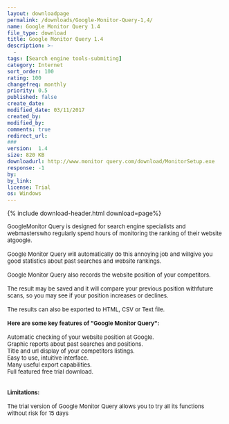 ```yaml
---
layout: downloadpage
permalink: /downloads/Google-Monitor-Query-1,4/
name: Google Monitor Query 1.4
file_type: download
title: Google Monitor Query 1.4
description: >-
  -
tags: [Search engine tools-submiting]
category: Internet
sort_order: 100
rating: 100
changefreq: monthly
priority: 0.5
published: false
create_date: 
modified_date: 03/11/2017
created_by: 
modified_by: 
comments: true
redirect_url: 
### 
version:  1.4
size: 820 KB
downloadurl: http://www.monitor query.com/download/MonitorSetup.exe
response: -1
by: 
by_link: 
license: Trial 
os: Windows
---
```


{% include download-header.html download=page%}

<p style="fix-download-text !important">
<p><font size="2"><p>GoogleMonitor Query is designed for search engine specialists and webmasterswho regularly spend hours of monitoring the ranking of their website atgoogle. <br />
<br />
Google Monitor Query will automatically do this annoying job and willgive you good statistics about past searches and website rankings. <br />
<br />
Google Monitor Query also records the website position of your competitors.<br />
<br />
The result may be saved and it will compare your previous position withfuture scans, so you may see if your position increases or declines. <br />
<br />
The results can also be exported to HTML, CSV or Text file.<br />
<br />
<span><strong>Here are some key features of "Google Monitor Query":</strong></span><br />
<br />
Automatic checking of your website position at Google.<br />
Graphic reports about past searches and positions.<br />
Title and url display of your competitors listings.<br />
Easy to use, intuitive interface.<br />
Many useful export capabilities.<br />
Full featured free trial download.<br />
<br />
<br />
<span><strong>Limitations:</strong></span><br />
<br />
The trial version of Google Monitor Query allows you to try all its functions without risk for 15 days</p></p></p>
